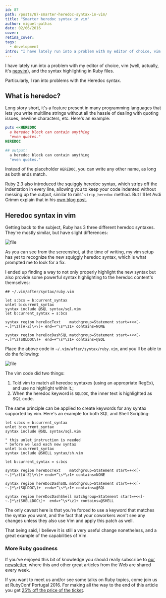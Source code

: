 ```yaml
---
id: 87
path: /posts/87-smarter-heredoc-syntax-in-vim/
title: "Smarter heredoc syntax in vim"
author: miguel-palhas
date: 02/06/2016
cover: 
retina_cover: 
tags:
  - development
intro: "I have lately run into a problem with my editor of choice, vim (well, actually, it's [neovim](https://github.com/neovim/neovim)), and the syntax highlighting in Ruby files."
---
```


I have lately run into a problem with my editor of choice, vim (well, actually, it's [neovim](https://github.com/neovim/neovim)), and the syntax highlighting in Ruby files.

Particularly, I ran into problems with the Heredoc syntax.

## What is heredoc?

Long story short, it's a feature present in many programming languages that lets you write multiline strings without all the hassle of dealing with quoting issues, newline characters, etc. Here's an example:

```ruby
puts <<HEREDOC
  a heredoc block can contain anything
  "even quotes."
HEREDOC

## output:
  a heredoc block can contain anything
  "even quotes."
```

Instead of the placeholder `HEREDOC`, you can write any other name, as long as both ends match.

Ruby 2.3 also introduced the squiggly heredoc syntax, which strips off the indentation in every line, allowing you to keep your code indented without messing up the output, similar to rails' `strip_heredoc` method. But I'll let Avdi Grimm explain that in his [own blog post](http://devblog.avdi.org/2016/01/06/about-the-ruby-squiggly-heredoc-syntax/).

## Heredoc syntax in vim

Getting back to the subject, Ruby has 3 three different heredoc syntaxes. They're mostly similar, but have slight differences:

![file](https://subvisual.s3.amazonaws.com/blog/post_image/126/image-1464871761215.png)

As you can see from the screenshot, at the time of writing, my vim setup has yet to recognize the new squiggly heredoc syntax, which is what prompted me to look for a fix.

I ended up finding a way to not only properly highlight the new syntax but also provide some powerful syntax highlighting to the heredoc content's themselves:

```vim
## ~/.vim/after/syntax/ruby.vim

let s:bcs = b:current_syntax
unlet b:current_syntax
syntax include @SQL syntax/sql.vim
let b:current_syntax = s:bcs

syntax region hereDocText    matchgroup=Statement start=+<<[-~.]*\z([A-Z]\+\)+ end=+^\s*\z1+ contains=NONE

syntax region hereDocDashSQL matchgroup=Statement start=+<<[-~.]*\z(SQLDOC\)+  end=+^\s*\z1+ contains=@SQL
```

Place the above code in `~/.vim/after/syntax/ruby.vim`, and you'll be able to do the following:

![file](https://subvisual.s3.amazonaws.com/blog/post_image/127/image-1464871768376.png)

The vim code did two things:

1. Told vim to match all heredoc syntaxes (using an appropriate RegEx), and use no highlight within it.;
2. When the heredoc keyword is `SQLDOC`, the inner text is highlighted as SQL code.

The same principle can be applied to create keywords for any syntax supported by vim. Here's an example for both SQL and Shell Scripting:

```vim
let s:bcs = b:current_syntax
unlet b:current_syntax
syntax include @SQL syntax/sql.vim

" this unlet instruction is needed
" before we load each new syntax
unlet b:current_syntax
syntax include @SHELL syntax/sh.vim

let b:current_syntax = s:bcs

syntax region hereDocText    matchgroup=Statement start=+<<[-~.]*\z([A-Z]\+\)+ end=+^\s*\z1+ contains=NONE

syntax region hereDocDashSQL matchgroup=Statement start=+<<[-~.]*\z(SQLDOC\)+  end=+^\s*\z1+ contains=@SQL

syntax region hereDocDashShell matchgroup=Statement start=+<<[-~.]*\z(SHELLDOC\)+  end=+^\s*\z1+ contains=@SHELL
```

The only caveat here is that you're forced to use a keyword that matches the syntax you want, and the fact that your coworkers won't see any changes unless they also use Vim and apply this patch as well.

That being said, I believe it is still a very useful change nonetheless, and a great example of the capabilities of Vim.

### More Ruby goodness

If you've enjoyed this bit of knowledge you should really subscribe to [our newsletter](https://subvisual.co/newsletter/), where this and other great articles from the Web are shared every week.

If you want to meet us and/or see some talks on Ruby topics, come join us at RubyConf Portugal 2016. For making all the way to the end of this article you get [25% off the price of the ticket](https://ti.to/subvisual/rubyconfpt-2016/discount/good-reader-method).
